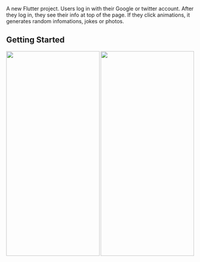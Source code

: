 

A new Flutter project. Users log in with their Google or twitter account. After they log in, they see their info at top of the page. If they click animations, it generates random infomations, jokes or photos.

## Getting Started
<img align="left" src=https://github.com/merveperu/LoginSocialMedia/assets/67706542/9576579c-a1f4-4c77-92e0-75b58965fe43
 width = "250" height ="550" >
 
 <img align="center" src=https://github.com/merveperu/LoginSocialMedia/assets/67706542/855ee67a-4ee9-46a1-96ae-81b11af32167
 width = "250" height ="550" >
 

